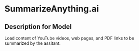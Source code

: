 # SummarizeAnything.ai

## Description for Model

Load content of YouTube videos, web pages, and PDF links to be summarized by the assitant.

